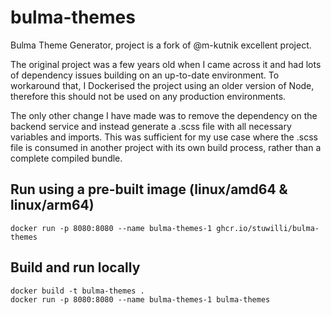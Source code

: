 # bulma-themes

Bulma Theme Generator, project is a fork of @m-kutnik excellent project.

The original project was a few years old when I came across it and had lots of dependency issues building on an up-to-date environment. To workaround that, I Dockerised the project using an older version of Node, therefore this should not be used on any production environments.

The only other change I have made was to remove the dependency on the backend service and instead generate a .scss file with all necessary variables and imports. This was sufficient for my use case where the .scss file is consumed in another project with its own build process, rather than a complete compiled bundle.

## Run using a pre-built image (linux/amd64 & linux/arm64)

```shell
docker run -p 8080:8080 --name bulma-themes-1 ghcr.io/stuwilli/bulma-themes
```

## Build and run locally

```shell
docker build -t bulma-themes .
docker run -p 8080:8080 --name bulma-themes-1 bulma-themes
```